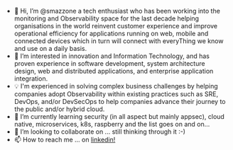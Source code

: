 - 👋 Hi, I’m @smazzone a tech enthusiast who has been working into the monitoring and Observability space for the last decade helping organisations in the world reinvent customer experience and improve operational efficiency for applications running on web, mobile and connected devices which in turn will connect with everyThing we know and use on a daily basis.
- 👀 I’m interested in innovation and Information Technology, and has proven experience in software development, system architecture design, web and distributed applications, and enterprise application integration. 
- :bulb: I'm experienced in solving complex business challenges by helping companies adopt Observability within existing practices such as SRE, DevOps, and/or DevSecOps to help companies advance their journey to the public and/or hybrid cloud.
- 🌱 I’m currently learning security (in all aspect but mainly appsec), cloud native, microservices, k8s, raspberry and the list goes on and on...
- 💞️ I’m looking to collaborate on ... still thinking through it :-)
- 📫 How to reach me ... on [linkedin!](https://www.linkedin.com/in/stefanomazzone/)


<!---
- 👋 Hi, I’m @smazzone
- 👀 I’m interested in ...
- 🌱 I’m currently learning ...
- 💞️ I’m looking to collaborate on ...
- 📫 How to reach me ...

smazzone/smazzone is a ✨ special ✨ repository because its `README.md` (this file) appears on your GitHub profile.
You can click the Preview link to take a look at your changes.
--->
